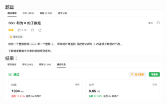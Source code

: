 [题目](https://leetcode.cn/problems/subarray-sum-equals-k/description/?envType=study-plan-v2&envId=top-100-liked)
![pic](img.png)
结果：
![pic](result.png)